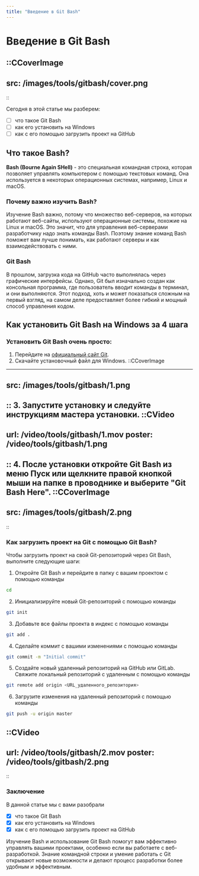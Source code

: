```yaml
---
title: "Введение в Git Bash"
---
```


# Введение в Git Bash
::CCoverImage
---
src: /images/tools/gitbash/cover.png
---
::

Сегодня в этой статье мы разберем:
- [ ] что такое Git Bash
- [ ] как его установить на Windows 
- [ ] как с его помощью загрузить проект на GitHub

## Что такое Bash?

**Bash (Bourne Again SHell)** - это специальная командная строка, которая позволяет управлять компьютером с помощью текстовых команд. Она используется в некоторых операционных системах, например, Linux и macOS.

### Почему важно изучить Bash?

Изучение Bash важно, потому что множество веб-серверов, на которых работают веб-сайты, используют операционные системы, похожие на Linux и macOS. Это значит, что для управления веб-серверами разработчику надо знать команды Bash. Поэтому знание команд Bash поможет вам лучше понимать, как работают серверы и как взаимодействовать с ними.

### Git Bash

В прошлом, загрузка кода на GitHub часто выполнялась через графические интерфейсы. Однако, Git был изначально создан как консольная программа, где пользователь вводит команды в терминал, и они выполняются. Этот подход, хоть и может показаться сложным на первый взгляд, на самом деле предоставляет более гибкий и мощный способ управления кодом.

## Как установить Git Bash на Windows за 4 шага

### Установить Git Bash очень просто:

1. Перейдите на [официальный сайт Git](https://git-scm.com/downloads).
2. Скачайте установочный файл для Windows.
::CCoverImage
---
src: /images/tools/gitbash/1.png
---
:: 
3. Запустите установку и следуйте инструкциям мастера установки.
::CVideo
---
url: /video/tools/gitbash/1.mov
poster: /video/tools/gitbash/1.png
---
:: 
4. После установки откройте Git Bash из меню Пуск или щелкните правой кнопкой мыши на папке в проводнике и выберите "Git Bash Here".
::CCoverImage
---
src: /images/tools/gitbash/2.png
---
::
### Как загрузить проект на Git с помощью Git Bash?

Чтобы загрузить проект на свой Git-репозиторий через Git Bash, выполните следующие шаги:

1. Откройте Git Bash и перейдите в папку с вашим проектом с помощью команды

```bash
cd
```

2. Инициализируйте новый Git-репозиторий с помощью команды

```bash
git init
```

3. Добавьте все файлы проекта в индекс с помощью команды

```bash
git add .
```

4. Сделайте коммит с вашими изменениями с помощью команды

```bash
git commit -m "Initial commit"
```

5. Создайте новый удаленный репозиторий на GitHub или GitLab.
   Свяжите локальный репозиторий с удаленным с помощью команды

```bash
git remote add origin <URL_удаленного_репозитория>
```

6. Загрузите изменения на удаленный репозиторий с помощью команды

```bash
git push -u origin master
```

::CVideo
---
url: /video/tools/gitbash/2.mov
poster: /video/tools/gitbash/2.png
---
::

### Заключение

В данной статье мы с вами разобрали
- [x] что такое Git Bash
- [x] как его установить на Windows 
- [x] как с его помощью загрузить проект на GitHub

Изучение Bash и использование Git Bash помогут вам эффективно управлять вашими проектами, особенно если вы работаете с веб-разработкой. Знание командной строки и умение работать с Git открывают новые возможности и делают процесс разработки более удобным и эффективным.
